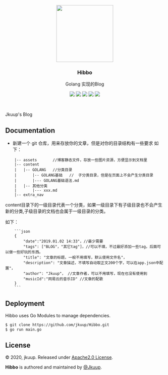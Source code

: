 <p align="center">
    <a href="http://www.alphkiee.xyz" target="_blank">
        <img src="https://raw.githubusercontent.com/jkuup/Hibbo/master/img/gopher.png?v=0.2.2" width="180" />
    </a>
    <h3 align="center">Hibbo</h3>
    <p align="center">Golang 实现的Blog</p>
    <p align="center">
        <a href="https://travis-ci.com/jkuup/Hibbo"><img src="https://travis-ci.com/jkuup/Hibbo.svg?branch=master"></a>
        <a href="https://github.com/jkuup/Hibbo/releases"><img src="https://img.shields.io/badge/Version-v0.0.1-red.svg"></a>
        <a href="https://goreportcard.com/report/github.com/jkuup/Hibbo"><img src="https://goreportcard.com/badge/github.com/jkuup/Hibbo?v=0.0.1"></a>
        <a href="https://hub.docker.com/r/jkuup/Hibbo"><img src="https://img.shields.io/badge/Docker-Latest-orange"></a>
        <a href="https://github.com/jkuup/Hibbo/blob/master/LICENSE"><img src="https://img.shields.io/badge/LICENSE-MIT-orange.svg"></a>
    </p>
</p>
<br/>

Jkuup's Blog


## Documentation

- 新建一个 git 仓库，用来存放你的文章，但是对你的目录结构有一些要求
如下：
```
    |-- assets       //博客静态文件，存放一些图片资源，方便显示到文档里
    |-- content
    |   |-- GOLANG   //分类目录
    |       |-- GOLANG基础   //  子分类目录，但是在页面上不会产生分类目录
    |       |--- GOLANG基础语法.md
    |   |-- 其他分类
    |       |--- xxx.md
    |-- extra_nav  

```
content目录下的一级目录代表一个分类，如果一级目录下有子级目录也不会产生新的分类,子级目录的文档也会属于一级目录的分类。

如下：
```
    ```json
    {
        "date":"2019.01.02 14:33"，//最少需要
        "tags": ["BLOG"，"其它tag"]，//可以不填，不过最好添加一些tag，后面可以做一些好玩的东西。
        "title": "文章的标题，一般不用填写，默认使用文件名"，
        "description": "文章描述，不填写自动取正文200个字，可以在app.json中配置"，
        "author": "Jkuup"， //文章作者，可以不用填写，现在也没有使用到
        "musicId":"网易云的音乐ID" //文章的配歌
    }
    ```
```
## Deployment

Hibbo uses Go Modules to manage dependencies.

```zsh
$ git clone https://github.com/jkuup/Hibbo.git
$ go run main.go
```

## License

© 2020, jkuup. Released under [Apache2.0 License](http://www.apache.org/licenses/LICENSE-2.0).

**Hibbo** is authored and maintained by [@Jkuup](http://github.com/jkuup).